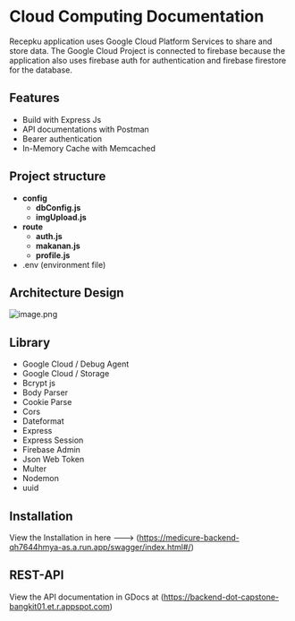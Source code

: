 # Cloud Computing Documentation
Recepku application uses Google Cloud Platform Services to share and store data. The Google Cloud Project is connected to firebase because the application also uses firebase auth for authentication and firebase firestore for the database.

## Features
* Build with Express Js
* API documentations with Postman
* Bearer authentication
* In-Memory Cache with Memcached

## Project structure 
* **config**
  * **dbConfig.js**
  * **imgUpload.js**
* **route**
  * **auth.js**
  * **makanan.js**
  * **profile.js**
* .env (environment file)

## Architecture Design
![image.png](https://blogger.googleusercontent.com/img/b/R29vZ2xl/AVvXsEidH91dFuECvJ-bwwq4JEsViuTJH9048U4zRPwoeRDCU_kGRv768twV5KQYSJGgBfKa7vqIkK_sraAY71WI2OAfyUb2AfLJrjaDeRzd_WBlIppJuOWEZvA3_S5tWVLpAuGW0oGQH14rr67v7aaGW6N02NYVo-PeT3I6IrULUHBpC5oA2PWTliymeKhGAwDf/w945-h600-p-k-no-nu/Screenshot%202023-12-21%20094309.png)

## Library
* Google Cloud / Debug Agent
* Google Cloud / Storage
* Bcrypt js
* Body Parser
* Cookie Parse
* Cors
* Dateformat
* Express
* Express Session
* Firebase Admin
* Json Web Token
* Multer
* Nodemon
* uuid

## Installation
View the Installation in here ---> (https://medicure-backend-qh7644hmya-as.a.run.app/swagger/index.html#/)

## REST-API
View the API documentation in GDocs at (https://backend-dot-capstone-bangkit01.et.r.appspot.com)
